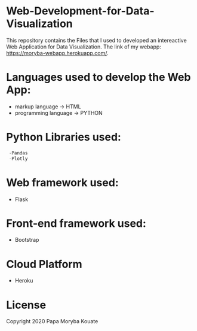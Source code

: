 # Web-Development-for-Data-Visualization

This repository contains the Files that I used to developed an intereactive Web Application for Data Visualization.
The link of my webapp: https://moryba-webapp.herokuapp.com/.

# Languages used to develop the Web App:

- markup language -> HTML 
- programming language -> PYTHON 

# Python Libraries used:
```python
 -Pandas
 -Plotly
```
# Web framework used:
- Flask
# Front-end framework used:
- Bootstrap
# Cloud Platform
- Heroku

# License

Copyright 2020  Papa Moryba Kouate

